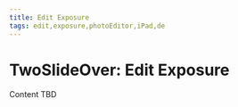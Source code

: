 ```yaml
---
title: Edit Exposure
tags: edit,exposure,photoEditor,iPad,de
---
```


# TwoSlideOver: Edit Exposure

Content TBD
